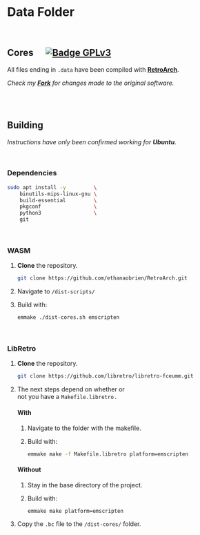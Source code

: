 # Data Folder

<br>

## Cores    [![Badge GPLv3]][GPLv3]

All files ending in `.data` have been compiled with **[RetroArch]**.

*Check my **[Fork]** for changes made to the original software.*

<br>
<br>

## Building

*Instructions have only been confirmed working for **Ubuntu**.*

<br>

### Dependencies

```sh
sudo apt install -y         \
    binutils-mips-linux-gnu \
    build-essential         \
    pkgconf                 \
    python3                 \
    git 
```

<br>

### WASM

1. **Clone** the repository.

    ```sh
    git clone https://github.com/ethanaobrien/RetroArch.git
    ```
    
2. Navigate to `/dist-scripts/`

3. Build with:

    ```sh
    emmake ./dist-cores.sh emscripten
    ```

<br>

### LibRetro

1. **Clone** the repository.

    ```sh
    git clone https://github.com/libretro/libretro-fceumm.git
    ```

2. The next steps depend on whether or <br>
   not you have a `Makefile.libretro` .
   
   #### With
   
   1. Navigate to the folder with the makefile.
   
   2. Build with:
   
       ```sh
       emmake make -f Makefile.libretro platform=emscripten
       ```
   
   #### Without
   
   1. Stay in the base directory of the project.
   
   2. Build with:
   
       ```sh
       emmake make platform=emscripten
       ```

3. Copy the `.bc` file to the `/dist-cores/` folder.

<br>


<!----------------------------------------------------------------------------->

[RetroArch]: https://github.com/libretro/RetroArch
[Fork]: https://github.com/ethanaobrien/RetroArch

[Badge GPLv3]: https://img.shields.io/badge/License-GPL_3-blue.svg?style=for-the-badge
[GPLv3]: cores/LICENSE

